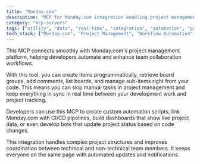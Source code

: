 ```yaml
---
title: "Monday.com"
description: "MCP for Monday.com integration enabling project management automation, item creation, and team collaboration workflows."
category: "mcp-servers"
tags: ["utility", "data", "real-time", "integration", "automation", "project management", "CI/CD", "dashboards", "bots"]
tech_stack: ["Monday.com", "Project Management", "Workflow Automation", "Team Collaboration", "API Integration", "CI/CD Pipelines", "Live Data"]
---
```


This MCP connects smoothly with Monday.com's project management platform, helping developers automate and enhance team collaboration workflows.

With this tool, you can create items programmatically, retrieve board groups, add comments, list boards, and manage sub-items right from your code. This means you can skip manual tasks in project management and keep everything in sync in real time between your development work and project tracking.

Developers can use this MCP to create custom automation scripts, link Monday.com with CI/CD pipelines, build dashboards that show live project data, or even develop bots that update project status based on code changes.

This integration handles complex project structures and improves coordination between technical and non-technical team members. It keeps everyone on the same page with automated updates and notifications.